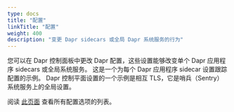 ```yaml
---
type: docs
title: "配置"
linkTitle: "配置"
weight: 400
description: "变更 Dapr sidecars 或全局 Dapr 系统服务的行为"
---
```


您可以在 Dapr 控制面板中更改 Dapr 配置，这些设置能够改变单个 Dapr 应用程序 sidecars 或全局系统服务。 这是一个为每个 Dapr 应用程序 sidecar 设置跟踪配置的示例。 Dapr 控制平面设置的一个示例是相互 TLS，它是哨兵（Sentry）系统服务上的全局设置。

阅读 [此页面]({{X1X}}) 查看所有配置选项的列表。
